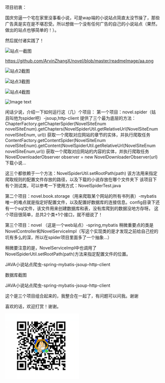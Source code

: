 项目初衷：

国庆穷逼一个宅在家里没事看小说，可是wap端的小说站点简直太没节操了，那些广告真是实在是不堪忍受。所以想做一个没有任何广告的自己的小说站点（果然，做出的站点也够简单的！）。

然后就付诸实践了！

![站点一截图](https://github.com/ArvinZhangX/novel/blob/master/readmeImage/aa.png)

https://github.com/ArvinZhangX/novel/blob/master/readmeImage/aa.png


![站点2截图](https://github.com/ArvinZhangX/novel/blob/master/readmeImage/2.png)

![站点3截图](https://github.com/ArvinZhangX/novel/blob/master/readmeImage/3.png)

![站点4截图](https://github.com/ArvinZhangX/novel/blob/master/readmeImage/4.png)


![Image text](https://github.com/ArvinZhangX/novel/blob/master/readmeImage/4.png)

闲话少说，介绍一下如何运行这（几）个项目：
第一个项目：novel.spider（姑且叫他为spider吧）-jsoup,http-client
提供了三个最为底层的方法：
ChapterFactory.getChapterSpider(NovelSiteEnum novelSiteEnum).getChapters(NovelSpiderUtil.getRelativeUrl(NovelSiteEnum novelSiteEnum, url))  获取一个爬取对应网站的章节的实体，并执行爬取任务
ContentFactory.getContentSpider(NovelSiteEnum novelSiteEnum).getContent(NovelSpiderUtil.getRelativeUrl(NovelSiteEnum novelSiteEnum,url)) 获取一个爬取对应网站的内容的实体，并执行爬取任务
NovelDownloaderObserver observer = new NovelDownloaderObserver(url) 下载小说...

这三个都依赖于一个方法：NovelSpiderUtil.setRootPath(path) 该方法用来指定爬取规则的配置文件存放的路径，以及下载的小说存放在哪个文件夹下
该项目下有个测试类，可以参考一下使用方式：NovelSpiderTest.java

第二个项目：novel.book.storage（用来爬取某个网站的所有书列表）-mybatis
唯一的难点就是指定好配置文件，以及配置好数据库的连接信息。config目录下还有一个sql文件，该文件用来创建数据库和表，没有库爬到的数据没地方存呀。
这个项目很简单，总共2个类+1个接口，就不细说了！


第三个项目：novel （这是一个web站点）-spring,mybatis
稍微重要点的类是NovelController和NovelServiceImpl（写这个实现类的是才发现之前给自己挖的坑有多么的深，所以在spider项目里面多了一个抽象...）

稍微要注意的是，NovelServiceImpl中也调用了NovelSpiderUtil.setRootPath(path)方法来指定配置文件的位置。

JAVA小说站点爬虫-spring-mybatis-jsoup-http-client

数据库截图


JAVA小说站点爬虫-spring-mybatis-jsoup-http-client

这个是三个项目组合起来的，我整合在一起了，有问题可以问我。谢谢

喜欢的话，欢迎打赏！谢谢。

![支持作者](https://github.com/ArvinZhangX/file_tem/blob/master/chat_pay.png)
